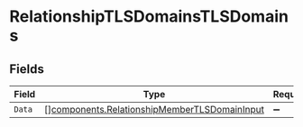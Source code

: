 # RelationshipTLSDomainsTLSDomains


## Fields

| Field                                                                                                    | Type                                                                                                     | Required                                                                                                 | Description                                                                                              |
| -------------------------------------------------------------------------------------------------------- | -------------------------------------------------------------------------------------------------------- | -------------------------------------------------------------------------------------------------------- | -------------------------------------------------------------------------------------------------------- |
| `Data`                                                                                                   | [][components.RelationshipMemberTLSDomainInput](../../models/shared/relationshipmembertlsdomaininput.md) | :heavy_minus_sign:                                                                                       | N/A                                                                                                      |